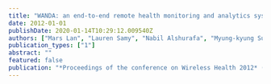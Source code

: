 ```yaml
---
title: "WANDA: an end-to-end remote health monitoring and analytics system for heart failure patients"
date: 2012-01-01
publishDate: 2020-01-14T10:29:12.009540Z
authors: ["Mars Lan", "Lauren Samy", "Nabil Alshurafa", "Myung-kyung Suh", "Hassan Ghasemzadeh", "Aurelia Macabasco-O'Connell", "Majid Sarrafzadeh"]
publication_types: ["1"]
abstract: ""
featured: false
publication: "*Proceedings of the conference on Wireless Health 2012* (WH '12), San Diego, CA, USA"
---
```


